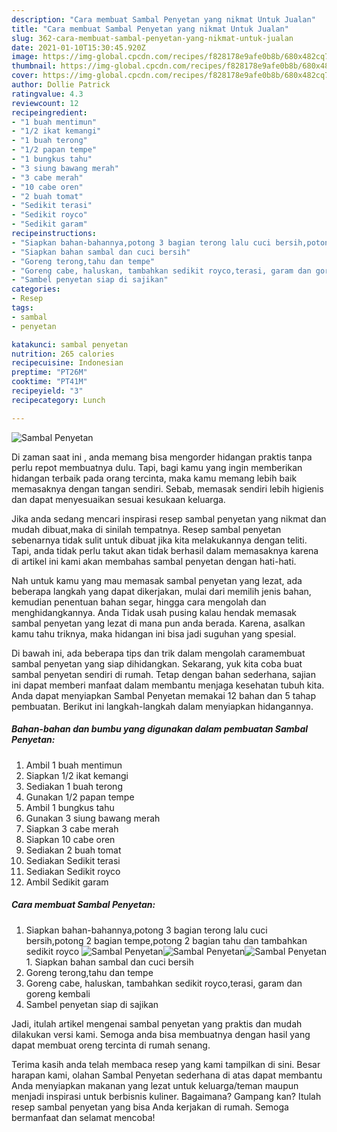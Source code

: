 ```yaml
---
description: "Cara membuat Sambal Penyetan yang nikmat Untuk Jualan"
title: "Cara membuat Sambal Penyetan yang nikmat Untuk Jualan"
slug: 362-cara-membuat-sambal-penyetan-yang-nikmat-untuk-jualan
date: 2021-01-10T15:30:45.920Z
image: https://img-global.cpcdn.com/recipes/f828178e9afe0b8b/680x482cq70/sambal-penyetan-foto-resep-utama.jpg
thumbnail: https://img-global.cpcdn.com/recipes/f828178e9afe0b8b/680x482cq70/sambal-penyetan-foto-resep-utama.jpg
cover: https://img-global.cpcdn.com/recipes/f828178e9afe0b8b/680x482cq70/sambal-penyetan-foto-resep-utama.jpg
author: Dollie Patrick
ratingvalue: 4.3
reviewcount: 12
recipeingredient:
- "1 buah mentimun"
- "1/2 ikat kemangi"
- "1 buah terong"
- "1/2 papan tempe"
- "1 bungkus tahu"
- "3 siung bawang merah"
- "3 cabe merah"
- "10 cabe oren"
- "2 buah tomat"
- "Sedikit terasi"
- "Sedikit royco"
- "Sedikit garam"
recipeinstructions:
- "Siapkan bahan-bahannya,potong 3 bagian terong lalu cuci bersih,potong 2 bagian tempe,potong 2 bagian tahu dan tambahkan sedikit royco"
- "Siapkan bahan sambal dan cuci bersih"
- "Goreng terong,tahu dan tempe"
- "Goreng cabe, haluskan, tambahkan sedikit royco,terasi, garam dan goreng kembali"
- "Sambel penyetan siap di sajikan"
categories:
- Resep
tags:
- sambal
- penyetan

katakunci: sambal penyetan 
nutrition: 265 calories
recipecuisine: Indonesian
preptime: "PT26M"
cooktime: "PT41M"
recipeyield: "3"
recipecategory: Lunch

---
```



![Sambal Penyetan](https://img-global.cpcdn.com/recipes/f828178e9afe0b8b/680x482cq70/sambal-penyetan-foto-resep-utama.jpg)

Di zaman  saat ini , anda memang bisa mengorder hidangan praktis tanpa perlu repot membuatnya dulu. Tapi, bagi kamu yang ingin memberikan hidangan terbaik pada orang tercinta, maka kamu memang lebih baik memasaknya dengan tangan sendiri. Sebab, memasak sendiri lebih higienis dan dapat menyesuaikan sesuai kesukaan keluarga.

Jika anda sedang mencari inspirasi resep sambal penyetan yang nikmat dan mudah dibuat,maka di sinilah tempatnya. Resep sambal penyetan  sebenarnya tidak sulit untuk dibuat jika kita melakukannya dengan teliti. Tapi, anda tidak perlu takut akan tidak berhasil dalam memasaknya 
karena di artikel ini kami akan membahas sambal penyetan dengan hati-hati.  



Nah untuk kamu yang mau memasak sambal penyetan yang lezat, ada beberapa langkah yang dapat dikerjakan, mulai dari memilih jenis bahan, kemudian penentuan bahan segar, hingga cara mengolah dan menghidangkannya. Anda Tidak usah pusing kalau hendak memasak sambal penyetan yang lezat di mana pun anda berada. Karena, asalkan kamu  tahu triknya, maka hidangan ini bisa jadi suguhan yang spesial.

Di bawah ini, ada beberapa tips dan trik dalam mengolah caramembuat sambal penyetan yang siap dihidangkan. Sekarang, yuk kita coba buat sambal penyetan sendiri di rumah. Tetap dengan bahan sederhana, sajian ini dapat memberi manfaat dalam membantu menjaga kesehatan tubuh kita. Anda dapat menyiapkan Sambal Penyetan memakai 12 bahan dan 5 tahap pembuatan. Berikut ini langkah-langkah dalam menyiapkan hidangannya.

<!--inarticleads1-->

##### Bahan-bahan dan bumbu yang digunakan dalam pembuatan Sambal Penyetan:

1. Ambil 1 buah mentimun
1. Siapkan 1/2 ikat kemangi
1. Sediakan 1 buah terong
1. Gunakan 1/2 papan tempe
1. Ambil 1 bungkus tahu
1. Gunakan 3 siung bawang merah
1. Siapkan 3 cabe merah
1. Siapkan 10 cabe oren
1. Sediakan 2 buah tomat
1. Sediakan Sedikit terasi
1. Sediakan Sedikit royco
1. Ambil Sedikit garam




<!--inarticleads2-->

##### Cara membuat Sambal Penyetan:

1. Siapkan bahan-bahannya,potong 3 bagian terong lalu cuci bersih,potong 2 bagian tempe,potong 2 bagian tahu dan tambahkan sedikit royco
<img src="https://img-global.cpcdn.com/steps/2eb33f0947bb74a2/160x128cq70/sambal-penyetan-langkah-memasak-1-foto.jpg" alt="Sambal Penyetan"><img src="https://img-global.cpcdn.com/steps/84f2b3da1e60f8a7/160x128cq70/sambal-penyetan-langkah-memasak-1-foto.jpg" alt="Sambal Penyetan"><img src="https://img-global.cpcdn.com/steps/86edbbd34d15823d/160x128cq70/sambal-penyetan-langkah-memasak-1-foto.jpg" alt="Sambal Penyetan">1. Siapkan bahan sambal dan cuci bersih
1. Goreng terong,tahu dan tempe
1. Goreng cabe, haluskan, tambahkan sedikit royco,terasi, garam dan goreng kembali
1. Sambel penyetan siap di sajikan




Jadi, itulah artikel mengenai  sambal penyetan  yang praktis dan mudah dilakukan versi kami. Semoga anda bisa membuatnya dengan hasil yang dapat membuat oreng tercinta di rumah senang. 

Terima kasih anda telah membaca resep yang kami tampilkan di sini. Besar harapan kami, olahan  Sambal Penyetan sederhana di atas dapat membantu Anda menyiapkan makanan yang lezat untuk keluarga/teman maupun menjadi inspirasi untuk berbisnis kuliner. Bagaimana? Gampang kan? Itulah resep sambal penyetan yang bisa Anda kerjakan di rumah. Semoga bermanfaat dan selamat mencoba!

